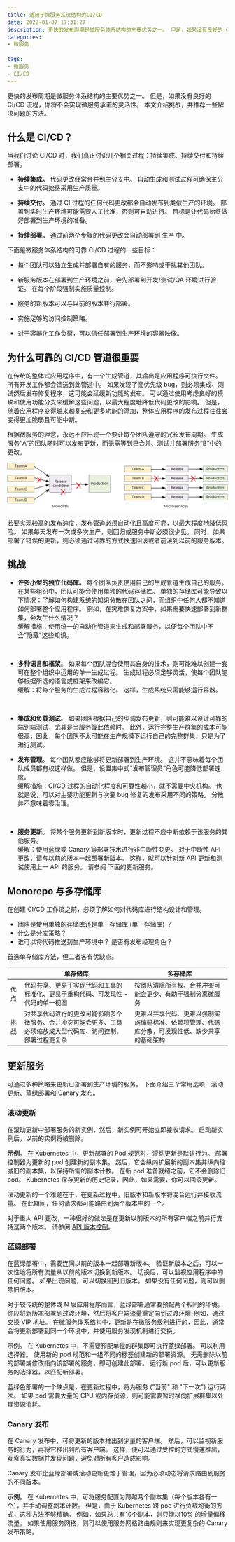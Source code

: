 ```yaml
---
title: 适用于微服务系统结构的CI/CD
date: 2022-01-07 17:31:27
description: 更快的发布周期是微服务体系结构的主要优势之一。 但是，如果没有良好的 CI/CD 流程，你将不会实现微服务承诺的灵活性。 本文介绍挑战，并推荐一些解决问题的方法。
categories:
- 微服务

tags:
- 微服务
- CI/CD
---
```


更快的发布周期是微服务体系结构的主要优势之一。 但是，如果没有良好的 CI/CD 流程，你将不会实现微服务承诺的灵活性。 本文介绍挑战，并推荐一些解决问题的方法。

## 什么是 CI/CD？

当我们讨论 CI/CD 时，我们真正讨论几个相关过程：持续集成、持续交付和持续部署。

* **持续集成。** 代码更改经常合并到主分支中。 自动生成和测试过程可确保主分支中的代码始终采用生产质量。

* **持续交付。** 通过 CI 过程的任何代码更改都会自动发布到类似生产的环境。 部署到实时生产环境可能需要人工批准，否则可自动进行。 目标是让代码始终做好部署到生产环境的准备。

* **持续部署。** 通过前两个步骤的代码更改会自动部署到 生产 中。

下面是微服务体系结构的可靠 CI/CD 过程的一些目标：

* 每个团队可以独立生成并部署自有的服务，而不影响或干扰其他团队。

* 新服务版本在部署到生产环境之前，会先部署到开发/测试/QA 环境进行验证。 在每个阶段强制实施质量控制。

* 服务的新版本可以与以前的版本并行部署。

* 实施足够的访问控制策略。

* 对于容器化工作负荷，可以信任部署到生产环境的容器映像。

## 为什么可靠的 CI/CD 管道很重要

在传统的整体式应用程序中，有一个生成管道，其输出是应用程序可执行文件。 所有开发工作都会馈送到此管道中。 如果发现了高优先级 bug，则必须集成、测试然后发布修复程序，这可能会延缓新功能的发布。 可以通过使用考虑良好的模块和使用功能分支来缓解这些问题，以最大程度地降低代码更改的影响。 但是，随着应用程序变得越来越复杂和更多功能的添加，整体应用程序的发布过程往往会变得更加脆弱且可能中断。

根据微服务的理念，永远不应出现一个要让每个团队遵守的冗长发布周期。 生成服务“A”的团队随时可以发布更新，而无需等到已合并、测试并部署服务“B”中的更改。

![CI/CD 单体架构图](./CI-CD-for-microservices-architectures/cicd-monolith.png)

若要实现较高的发布速度，发布管道必须自动化且高度可靠，以最大程度地降低风险。 如果每天发布一次或多次生产，则回归或服务中断必须很少见。 同时，如果部署了错误的更新，则必须通过可靠的方式快速回滚或者前滚到以前的服务版本。

## 挑战

* **许多小型的独立代码库。** 每个团队负责使用自己的生成管道生成自己的服务。 在某些组织中，团队可能会使用单独的代码存储库。 单独的存储库可能导致以下情况：了解如何构建系统的知识分散在团队之间，而组织中任何人都不知道如何部署整个应用程序。 例如，在灾难恢复方案中，如果需要快速部署到新群集，会发生什么情况？<br/>
缓解措施：使用统一的自动化管道来生成和部署服务，以便每个团队中不会"隐藏"这些知识。
<br/>

* **多种语言和框架**。 如果每个团队混合使用其自身的技术，则可能难以创建一套可在整个组织中运用的单一生成过程。 生成过程必须足够灵活，使每个团队能够根据所选的语言或框架来改编它。<br/>
缓解：将每个服务的生成过程容器化。 这样，生成系统只需能够运行容器。
<br/>

* **集成和负载测试**。 如果团队根据自己的步调发布更新，则可能难以设计可靠的端到端测试，尤其是当服务彼此依赖时。 此外，运行完整生产群集的成本可能很高，因此，每个团队不太可能在生产规模下运行自己的完整群集，只是为了进行测试。

* **发布管理**。 每个团队都应能够将更新部署到生产环境。 这并不意味着每个团队成员都有权这样做。 但是，设置集中式“发布管理员”角色可能降低部署速度。<br/>
缓解措施：CI/CD 过程的自动化程度和可靠性越小，就不需要中央机构。 也就是说，可以对主要功能更新与次要 bug 修复的发布采用不同的策略。 分散并不意味着零治理。
<br/>

* **服务更新**。 将某个服务更新到新版本时，更新过程不应中断依赖于该服务的其他服务。<br/>
缓解：使用蓝绿或 Canary 等部署技术进行非中断性变更。 对于中断性 API 更改，请与以前的版本一起部署新版本。 这样，就可以针对新 API 更新和测试使用上一 API 的服务。 请参阅 下面的更新服务。

## Monorepo 与多存储库

在创建 CI/CD 工作流之前，必须了解如何对代码库进行结构设计和管理。

* 团队是使用单独的存储库还是单一存储库 (单一存储库) ？
* 什么是分库策略？
* 谁可以将代码推送到生产环境中？ 是否有发布经理角色？

首选单存储库方法，但二者各有优缺点。


|      | 单存储库                                                                                                       | 多存储库                                                                                       |
| ---- | -------------------------------------------------------------------------------------------------------------- | ---------------------------------------------------------------------------------------------- |
| 优点 | 代码共享、更易于实现代码和工具的标准化、更易于重构代码、可发现性 - 代码的单一视图                              | 按团队清除所有权、合并冲突可能会更少、有助于强制分离微服务                                     |
| 挑战 | 对共享代码进行的更改可能影响多个微服务、合并冲突可能会更多、工具必须缩放成大型代码库、访问控制、部署过程更复杂 | 更难以共享代码、更难以强制实施编码标准、依赖项管理、代码库分散，可发现性低、缺少共享的基础架构 |

## 更新服务

可通过多种策略来更新已部署到生产环境的服务。 下面介绍三个常用选项：滚动更新、蓝绿部署和 Canary 发布。

### 滚动更新

在滚动更新中部署服务的新实例，然后，新实例可开始立即接收请求。 启动新实例后，以前的实例将被删除。

**示例**。 在 Kubernetes 中，更新部署的 Pod 规范时，滚动更新是默认行为。 部署控制器为更新的 pod 创建新的副本集。 然后，它会纵向扩展新的副本集并纵向缩减旧的副本集，以保持所需的副本计数。 在新 pod 准备就绪之前，它不会删除旧 pod。 Kubernetes 保存更新的历史记录，因此，如果需要，你可以回滚更新。

滚动更新的一个难题在于，在更新过程中，旧版本和新版本将混合运行并接收流量。 在此期间，任何请求都可能路由到两个版本中的一个。

对于重大 API 更改，一种很好的做法是在更新以前版本的所有客户端之前并行支持这两个版本。 请参阅 [API 版本控制](https://docs.microsoft.com/zh-cn/azure/architecture/microservices/design/api-design#api-versioning)。

### 蓝绿部署

在蓝绿部署中，需要连同以前的版本一起部署新版本。 验证新版本之后，可以一次性地将所有流量从以前的版本切换到新版本。 切换后，可以监视应用程序中的任何问题。 如果出现问题，可以切换回到旧版本。 如果没有任何问题，则可以删除旧版本。

对于较传统的整体或 N 层应用程序而言，蓝绿部署通常要预配两个相同的环境。 你应将新版本部署到过渡环境，然后将客户端流量重定向到过渡环境-例如，通过交换 VIP 地址。 在微服务体系结构中，更新是在微服务级别进行的，因此，通常会将更新部署到同一个环境中，并使用服务发现机制进行交换。

示例。 在 Kubernetes 中，不需要预配单独的群集即可执行蓝绿部署。 可以利用选择器。 使用新的 pod 规范和一组不同的标签创建新的部署资源。 无需删除以前的部署或修改指向该部署的服务，即可创建此部署。 运行新 pod 后，可以更新服务的选择器，以匹配新部署。

蓝绿色部署的一个缺点是，在更新过程中，将为服务 ("当前" 和 "下一次") 运行两次。 如果 pod 需要大量的 CPU 或内存资源，则可能需要暂时横向扩展群集以处理资源消耗。

### Canary 发布

在 Canary 发布中，可将更新的版本推出到少量的客户端。 然后，可以监视新服务的行为，再将它推出到所有客户端。 这样，便可以通过受控的方式慢速推出，观察真实数据并发现问题，避免对所有客户造成影响。

Canary 发布比蓝绿部署或滚动更新更难于管理，因为必须动态将请求路由到服务的不同版本。

**示例**。 在 Kubernetes 中，可将服务配置为跨越两个副本集（每个版本各有一个），并手动调整副本计数。 但是，由于 Kubernetes 跨 pod 进行负载均衡的方式，这种方法不够精确。 例如，如果总共有10个副本，则只能以10% 的增量偏移流量。 如果使用服务网格，则可以使用服务网格路由规则来实现更复杂的 Canary 发布策略。
